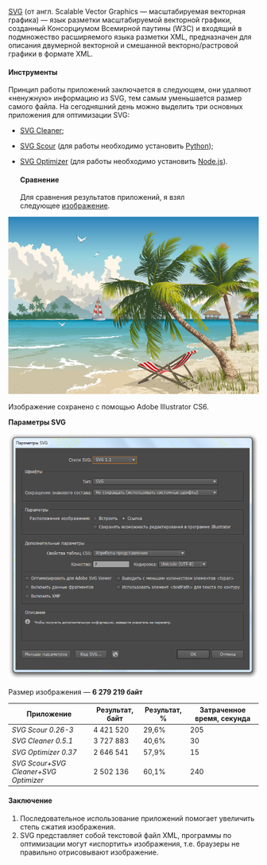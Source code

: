 [SVG](http://www.w3.org/Graphics/SVG/) (от англ. Scalable Vector Graphics — масштабируемая векторная графика) — язык разметки масштабируемой векторной графики, созданный Консорциумом Всемирной паутины (W3C) и входящий в подмножество расширяемого языка разметки XML, предназначен для описания двумерной векторной и смешанной векторно/растровой графики в формате XML.  
#### Инструменты

  Принцип работы приложений заключается в следующем, они удаляют «ненужную» информацию из SVG, тем самым уменьшается размер самого файла. На сегодняшний день можно выделить три основных приложения для оптимизации SVG:  

- [SVG Cleaner](http://qt-apps.org/content/show.php/SVG+Cleaner?content=147974);
- [SVG Scour](https://github.com/terrcin/svg-scour) (для работы необходимо установить [Python](http://www.python.org/));
- [SVG Optimizer](https://github.com/svg/svgo) (для работы необходимо установить [Node.js](http://nodejs.org/)).

  #### Сравнение

  Для сравнения результатов приложений, я взял следующее [изображение](http://rghost.ru/47113149).  
  
![|700](/Media/SVG/image_1.png)

  
Изображение сохранено с помощью Adobe Illustrator CS6.  
  
**Параметры SVG**

![|700](/Media/SVG/image_2.png)
  
Размер изображения — **6 279 219 байт**  

| **Приложение**                        | **Результат, байт** | **Результат, %** | **Затраченное время, секунда** |
| ------------------------------------- | ------------------- | ---------------- | ------------------------------ |
| _SVG Scour 0.26-3_                    | 4 421 520           | 29,6%            | 205                            |
| _SVG Cleaner 0.5.1_                   | 3 727 883           | 40,6%            | 30                             |
| _SVG Optimizer 0.37_                  | 2 646 541           | 57,9%            | 15                             |
| _SVG Scour+SVG Cleaner+SVG Optimizer_ | 2 502 136           | 60,1%            | 240                            |
#### Заключение
1. Последовательное использование приложений помогает увеличить степь сжатия изображения.
2. SVG представляет собой текстовой файл XML, программы по оптимизации могут «испортить» изображения, т.е. браузеры не правильно отрисовывают изображение.
